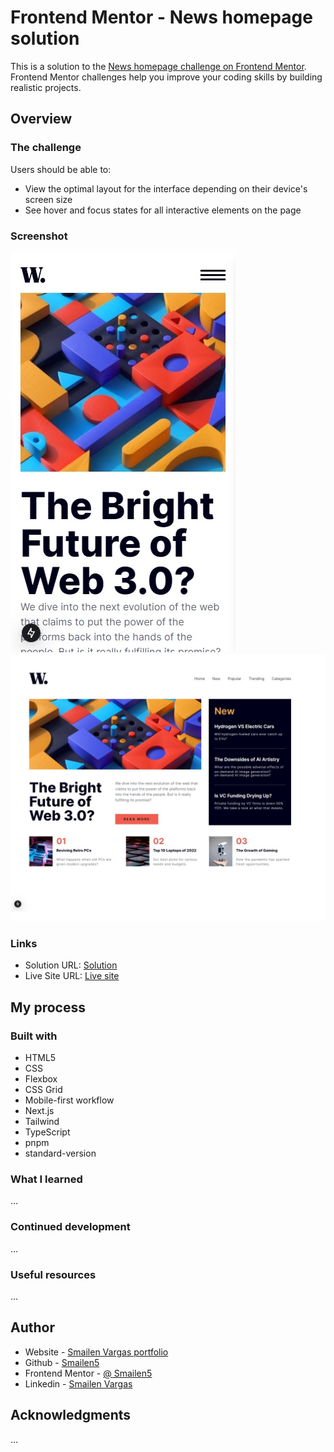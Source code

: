 # Frontend Mentor - News homepage solution

This is a solution to the [News homepage challenge on Frontend Mentor](https://www.frontendmentor.io/challenges/news-homepage-H6SWTa1MFl). Frontend Mentor challenges help you improve your coding skills by building realistic projects.


## Overview

### The challenge

Users should be able to:

- View the optimal layout for the interface depending on their device's screen size
- See hover and focus states for all interactive elements on the page

### Screenshot

![smartphone](./screenshots/smartphone.jpeg)
![desktop](./screenshots/desktop.jpeg)


### Links

- Solution URL: [Solution](https://github.com/Smailen5/Frontend-Mentor-Challenge/tree/main/packages/news-homepage)
- Live Site URL: [Live site](https://news-homepage-beta-eight.vercel.app/)

## My process

### Built with

- HTML5
- CSS
- Flexbox
- CSS Grid
- Mobile-first workflow
- Next.js
- Tailwind
- TypeScript
- pnpm
- standard-version


### What I learned

...


### Continued development

...

### Useful resources

...


## Author

- Website - [Smailen Vargas portfolio](https://smailenvargas.com/)
- Github - [Smailen5](https://github.com/Smailen5)
- Frontend Mentor - [@ Smailen5](https://www.frontendmentor.io/profile/Smailen5)
- Linkedin - [Smailen Vargas](https://www.linkedin.com/in/smailen-vargas/)


## Acknowledgments

...
